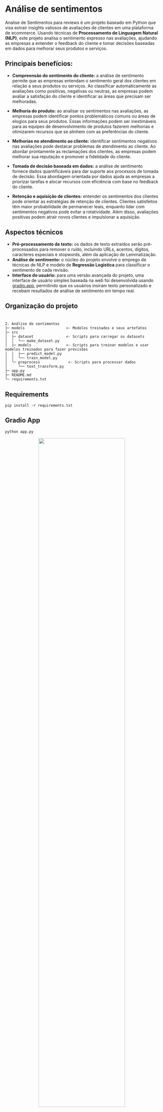 # Análise de sentimentos 
Analise de Sentimentos para reviews é um projeto baseado em Python que visa extrair insights valiosos de avaliações de clientes em uma plataforma de ecommerce. Usando técnicas de **Processamento de Linguagem Natural (NLP)**, este projeto analisa o sentimento expresso nas avaliações, ajudando as empresas a entender o feedback do cliente e tomar decisões baseadas em dados para melhorar seus produtos e serviços.

## Principais benefícios:

- **Compreensão do sentimento do cliente:** a análise de sentimento permite que as empresas entendam o sentimento geral dos clientes em relação a seus produtos ou serviços. Ao classificar automaticamente as avaliações como positivas, negativas ou neutras, as empresas podem avaliar a satisfação do cliente e identificar as áreas que precisam ser melhoradas.

- **Melhoria do produto:** ao analisar os sentimentos nas avaliações, as empresas podem identificar pontos problemáticos comuns ou áreas de elogios para seus produtos. Essas informações podem ser inestimáveis para as equipes de desenvolvimento de produtos fazerem melhorias e otimizarem recursos que se alinhem com as preferências do cliente.

- **Melhorias no atendimento ao cliente:** identificar sentimentos negativos nas avaliações pode destacar problemas de atendimento ao cliente. Ao abordar prontamente as reclamações dos clientes, as empresas podem melhorar sua reputação e promover a fidelidade do cliente.

- **Tomada de decisão baseada em dados:** a análise de sentimento fornece dados quantificáveis para dar suporte aos processos de tomada de decisão. Essa abordagem orientada por dados ajuda as empresas a priorizar tarefas e alocar recursos com eficiência com base no feedback do cliente.

- **Retenção e aquisição de clientes:** entender os sentimentos dos clientes pode orientar as estratégias de retenção de clientes. Clientes satisfeitos têm maior probabilidade de permanecer leais, enquanto lidar com sentimentos negativos pode evitar a rotatividade. Além disso, avaliações positivas podem atrair novos clientes e impulsionar a aquisição.

## Aspectos técnicos
- **Pré-processamento de texto:** os dados de texto extraídos serão pré-processados para remover o ruído, incluindo URLs, acentos, dígitos, caracteres especiais e stopwords, além da aplicação de Lemmatização.
- **Análise de sentimento:** o núcleo do projeto envolve o emprego de técnicas de NLP e modelo de **Regressão Logistica** para classificar o sentimento de cada revisão.
- **Interface do usuário:** para uma versão avançada do projeto, uma interface de usuário simples baseada na web foi desenvolvida usando [gradio.app](https://www.gradio.app/), permitindo que os usuários insiram texto personalizado e recebam resultados de análise de sentimento em tempo real.

## Organização do projeto
#
```
2. Análise de sentimentos
├─ models                   <- Modelos treinados e seus artefatos
├─ src
│  ├─ dataset               <- Scripts para carregar os datasets
│  │  └── make_dataset.py
│  ├─ models                <- Scripts para treinar modelos e usar modelos treinados para fazer previsões
│  │  ├── predict_model.py
│  │  └── train_model.py
│  └─ preprocess             <- Scripts para processar dados
│     └── text_transform.py
├─ app.py  
├─ README.md
└─ requirements.txt
```

## Requirements

```
pip install -r requirements.txt
```

## Gradio App
```
python app.py
```

<p align="center">
  <img src="https://github.com/pedrohrafael/brazilian-ecommerce/assets/59976208/e4e27444-97a2-49d8-8bfa-d9febd3926cc" style="width:75% ;align:center"/>
<p/>
